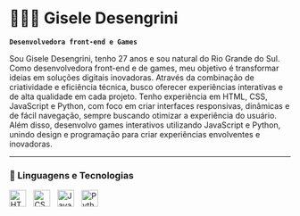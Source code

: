 # 👩🏻‍💻 Gisele Desengrini

**`Desenvolvedora front-end e Games  `**

Sou Gisele Desengrini, tenho 27 anos e sou natural do Rio Grande do Sul. 
Como desenvolvedora front-end e de games, meu objetivo é transformar ideias em soluções digitais inovadoras. 
Através da combinação de criatividade e eficiência técnica, busco oferecer experiências interativas e de alta qualidade em cada projeto.
Tenho experiência em HTML, CSS, JavaScript e Python, com foco em criar interfaces responsivas, dinâmicas e de fácil navegação, sempre buscando otimizar a experiência do usuário. 
Além disso, desenvolvo games interativos utilizando JavaScript e Python, unindo design e programação para criar experiências envolventes e inovadoras.


---

### 🤖 Linguagens e Tecnologias

<img 
    align="left" 
    alt="HTML"
    title="HTML" 
    width="30px" 
    style="padding-right: 10px;" 
    src="https://cdn.jsdelivr.net/gh/devicons/devicon@latest/icons/html5/html5-original.svg" 
/>
<img 
    align="left" 
    alt="CSS" 
    title="CSS"
    width="30px" 
    style="padding-right: 10px;" 
    src="https://cdn.jsdelivr.net/gh/devicons/devicon@latest/icons/css3/css3-original.svg" 
/>
<img 
    align="left" 
    alt="JavaScript" 
    title="JavaScript"
    width="30px" 
    style="padding-right: 10px;" 
    src="https://cdn.jsdelivr.net/gh/devicons/devicon@latest/icons/javascript/javascript-original.svg" 
/>

<img 
    align="left" 
    alt="Python" 
    title="Python"
    width="30px" 
    style="padding-right: 10px;" 
    src="https://cdn.jsdelivr.net/gh/devicons/devicon@latest/icons/python/python-original.svg" 
/>

<br/>
<br/>
